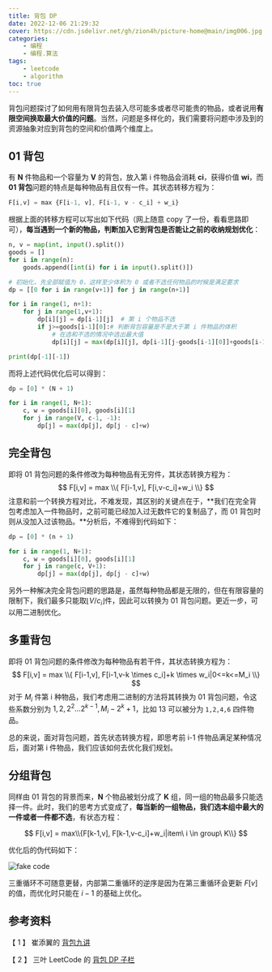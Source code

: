 ```yaml
---
title: 背包 DP
date: 2022-12-06 21:29:32
cover: https://cdn.jsdelivr.net/gh/zion4h/picture-home@main/img006.jpg
categories: 
    - 编程
    - 编程.算法
tags: 
    - leetcode 
    - algorithm
toc: true
---
```

背包问题探讨了如何用有限背包去装入尽可能多或者尽可能贵的物品，或者说用**有限空间换取最大价值的问题**。当然，问题是多样化的，我们需要将问题中涉及到的资源抽象对应到背包的空间和价值两个维度上。
<!--more-->

## 01 背包

有 **N** 件物品和一个容量为 **V** 的背包，放入第 i 件物品会消耗 **ci**，获得价值 **wi**，而 **01 背包**问题的特点是每种物品有且仅有一件。其状态转移方程为：

```javascript
F[i,v] = max {F[i-1, v], F[i-1, v - c_i] + w_i}
```

根据上面的转移方程可以写出如下代码（网上随意 copy 了一份，看看思路即可），**每当遇到一个新的物品，判断加入它到背包是否能让之前的收纳规划优化**：

```python
n, v = map(int, input().split())
goods = []
for i in range(n):
    goods.append([int(i) for i in input().split()])

# 初始化，先全部赋值为 0，这样至少体积为 0 或者不选任何物品的时候是满足要求  
dp = [[0 for i in range(v+1)] for j in range(n+1)]

for i in range(1, n+1):
    for j in range(1,v+1):
        dp[i][j] = dp[i-1][j]  # 第 i 个物品不选
        if j>=goods[i-1][0]:# 判断背包容量是不是大于第 i 件物品的体积
            # 在选和不选的情况中选出最大值
            dp[i][j] = max(dp[i][j], dp[i-1][j-goods[i-1][0]]+goods[i-1][1])

print(dp[-1][-1])
```

而将上述代码优化后可以得到：

```python
dp = [0] * (N + 1)

for i in range(1, N+1):
    c, w = goods[i][0], goods[i][1]
    for j in range(V, c-1, -1):
        dp[j] = max(dp[j], dp[j - c]+w)
```

## 完全背包

即将 01 背包问题的条件修改为每种物品有无穷件，其状态转换方程为：
$$
F[i,v] = max \\{ F[i-1,v], F[i,v-c_i]+w_i \\}
$$
注意和前一个转换方程对比，不难发现，其区别的关键点在于，**我们在完全背包考虑加入一件物品时，之前可能已经加入过无数件它的复制品了，而 01 背包时则从没加入过该物品。**分析后，不难得到代码如下：

```python
dp = [0] * (n + 1)

for i in range(1, N+1):
    c, w = goods[i][0], goods[i][1]
    for j in range(c, V+1):
        dp[j] = max(dp[j], dp[j - c]+w)
```

另外一种解决完全背包问题的思路是，虽然每种物品都是无限的，但在有限容量的限制下，我们最多只能取$\lfloor V/c_i \rfloor$件，因此可以转换为 01 背包问题。更近一步，可以用二进制优化。

## 多重背包

即将 01 背包问题的条件修改为每种物品有若干件，其状态转换方程为：
$$
F[i,v] = max \\{ F[i-1,v], F[i-1,v-k \times c_i]+k \times w_i|0<=k<=M_i \\}
$$
对于 $M_i$ 件第 i 种物品，我们考虑用二进制的方法将其转换为 01 背包问题，令这些系数分别为 $1,2,2^2 ...2^{k-1},M_i−2^k+1$，比如 13 可以被分为 `1,2,4,6` 四件物品。

总的来说，面对背包问题，首先状态转换方程，即思考前 i-1 件物品满足某种情况后，面对第 i 件物品，我们应该如何去优化我们规划。

## 分组背包

同样由 01 背包的背景而来，**N** 个物品被划分成了 **K** 组，同一组的物品最多只能选择一件。此时，我们的思考方式变成了，**每当新的一组物品，我们选本组中最大的一件或者一件都不选**，有状态方程：

$$
F[i,v] = max\\{F[k-1,v], F[k-1,v-c_i]+w_i|item\ i \in group\ K\\}
$$

优化后的伪代码如下：

![fake code](https://cdn.jsdelivr.net/gh/zion4h/picture-home@main/dp-pack-fake-code.png)

三重循环不可随意更替，内部第二重循环的逆序是因为在第三重循环会更新 $F[v]$ 的值，而优化时只能在 $i-1$ 的基础上优化。

## 参考资料

【 1 】 崔添翼的 [背包九讲](https://github.com/tianyicui/pack/blob/master/V2.pdf)

【 2 】 三叶 LeetCode 的 [背包 DP 子栏](https://github.com/SharingSource/LogicStack-LeetCode/wiki/背包-DP)
